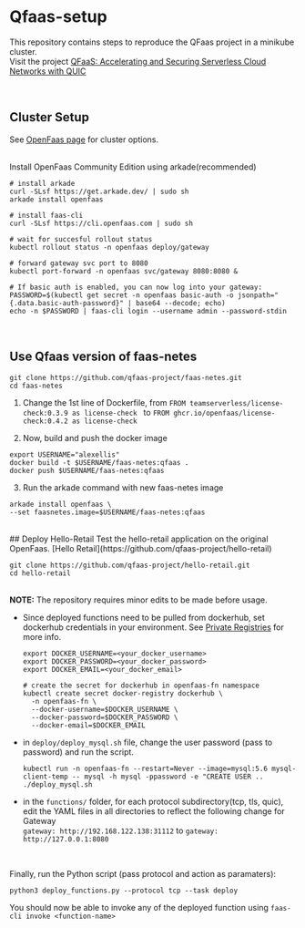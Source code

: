 # Qfaas-setup

This repository contains steps to reproduce the QFaas project in a minikube cluster. <br/>
Visit the project [QFaaS: Accelerating and Securing Serverless Cloud
Networks with QUIC](http://faculty.washington.edu/wlloyd/courses/tcss562/papers/QFaaS-AcceleratingandSecuringSeNetworksWithQUIC.pdf )

<br/>

## Cluster Setup

See [OpenFaas page](https://docs.openfaas.com/deployment/kubernetes/) for cluster options. 

<br/>
Install OpenFaas Community Edition using arkade(recommended)

```
# install arkade
curl -SLsf https://get.arkade.dev/ | sudo sh
arkade install openfaas

# install faas-cli
curl -SLsf https://cli.openfaas.com | sudo sh

# wait for succesful rollout status
kubectl rollout status -n openfaas deploy/gateway

# forward gateway svc port to 8080
kubectl port-forward -n openfaas svc/gateway 8080:8080 &

# If basic auth is enabled, you can now log into your gateway:
PASSWORD=$(kubectl get secret -n openfaas basic-auth -o jsonpath="{.data.basic-auth-password}" | base64 --decode; echo)
echo -n $PASSWORD | faas-cli login --username admin --password-stdin
```
<br/>

## Use Qfaas version of faas-netes

```
git clone https://github.com/qfaas-project/faas-netes.git
cd faas-netes
```
1. Change the 1st line of Dockerfile, from
```FROM teamserverless/license-check:0.3.9 as license-check ``` to ```FROM ghcr.io/openfaas/license-check:0.4.2 as license-check ```

2. Now, build and push the docker image 
```
export USERNAME="alexellis"
docker build -t $USERNAME/faas-netes:qfaas .
docker push $USERNAME/faas-netes:qfaas
```
3. Run the arkade command with new faas-netes image
```
arkade install openfaas \
--set faasnetes.image=$USERNAME/faas-netes:qfaas
```
<br/>
## Deploy Hello-Retail
Test the hello-retail application on the original OpenFaas. [Hello Retail](https://github.com/qfaas-project/hello-retail)

```
git clone https://github.com/qfaas-project/hello-retail.git 
cd hello-retail
```
<br/> **NOTE:** The repository requires minor edits to be made before usage.
- Since deployed functions need to be pulled from dockerhub, set dockerhub credentials in your environment. See [Private Registries](https://docs.openfaas.com/reference/private-registries/) for more info.
  ```
  export DOCKER_USERNAME=<your_docker_username>
  export DOCKER_PASSWORD=<your_docker_password>
  export DOCKER_EMAIL=<your_docker_email>

  # create the secret for dockerhub in openfaas-fn namespace
  kubectl create secret docker-registry dockerhub \
    -n openfaas-fn \
    --docker-username=$DOCKER_USERNAME \
    --docker-password=$DOCKER_PASSWORD \
    --docker-email=$DOCKER_EMAIL
  ```
- in `deploy/deploy_mysql.sh` file, change the user password (pass to password) and run the script. <br/>
  ```
  kubectl run -n openfaas-fn --restart=Never --image=mysql:5.6 mysql-client-temp -- mysql -h mysql -ppassword -e "CREATE USER ..
  ./deploy_mysql.sh
  ```

- in the `functions/` folder, for each protocol subdirectory(tcp, tls, quic), edit the YAML files in all directories to reflect the following change for Gateway <br/>
  ``` gateway: http://192.168.122.138:31112 ``` to ``` gateway: http://127.0.0.1:8080 ```
<br/>



Finally, run the Python script (pass protocol and action as paramaters):

```
python3 deploy_functions.py --protocol tcp --task deploy
```
You should now be able to invoke any of the deployed function using ```faas-cli invoke <function-name>```

<br/><br/>

  
  
  

